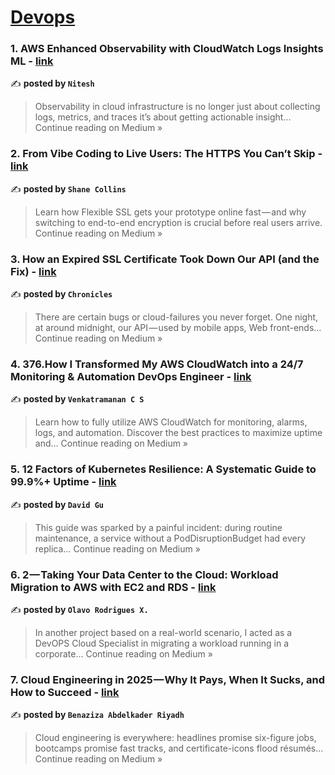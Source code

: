 
<h1><a href=https://medium.com/tag/devops/recommended target="_blank" rel="noopener noreferrer">Devops</a></h1>
<h3>1. AWS Enhanced Observability with CloudWatch Logs Insights ML - <a href="https://medium.com/@nitesh.more22/aws-enhanced-observability-with-cloudwatch-logs-insights-ml-c879271c3320?source=rss------devops-5" target="_blank" rel="noopener noreferrer">link</a></h3>

✍️ **posted by `Nitesh`**

<blockquote>Observability in cloud infrastructure is no longer just about collecting logs, metrics, and traces it’s about getting actionable insight…
Continue reading on Medium »</blockquote>

<h3>2. From Vibe Coding to Live Users: The HTTPS You Can’t Skip - <a href="https://medium.com/@intellizab/from-vibe-coding-to-live-users-the-https-you-cant-skip-5d25a1713ce6?source=rss------devops-5" target="_blank" rel="noopener noreferrer">link</a></h3>

✍️ **posted by `Shane Collins`**

<blockquote>Learn how Flexible SSL gets your prototype online fast — and why switching to end-to-end encryption is crucial before real users arrive.
Continue reading on Medium »</blockquote>

<h3>3. How an Expired SSL Certificate Took Down Our API (and the Fix) - <a href="https://medium.com/@kanhaaggarwal/how-an-expired-ssl-certificate-took-down-our-api-and-the-fix-36eaac10aca7?source=rss------devops-5" target="_blank" rel="noopener noreferrer">link</a></h3>

✍️ **posted by `Chronicles`**

<blockquote>There are certain bugs or cloud-failures you never forget. One night, at around midnight, our API — used by mobile apps, Web front-ends…
Continue reading on Medium »</blockquote>

<h3>4. 376.How I Transformed My AWS CloudWatch into a 24/7 Monitoring & Automation DevOps Engineer - <a href="https://medium.com/@venkatvk46/376-how-i-transformed-my-aws-cloudwatch-into-a-24-7-monitoring-automation-devops-engineer-cf5ef9e97f3d?source=rss------devops-5" target="_blank" rel="noopener noreferrer">link</a></h3>

✍️ **posted by `Venkatramanan C S`**

<blockquote>Learn how to fully utilize AWS CloudWatch for monitoring, alarms, logs, and automation. Discover the best practices to maximize uptime and…
Continue reading on Medium »</blockquote>

<h3>5. 12 Factors of Kubernetes Resilience: A Systematic Guide to 99.9%+ Uptime - <a href="https://dgu2000.medium.com/12-factors-of-kubernetes-resilience-a-systematic-guide-to-99-9-uptime-ffe44a6bfb84?source=rss------devops-5" target="_blank" rel="noopener noreferrer">link</a></h3>

✍️ **posted by `David Gu`**

<blockquote>This guide was sparked by a painful incident: during routine maintenance, a service without a PodDisruptionBudget had every replica…
Continue reading on Medium »</blockquote>

<h3>6. 2 — Taking Your Data Center to the Cloud: Workload Migration to AWS with EC2 and RDS - <a href="https://medium.com/@ordgsxvs/2-taking-your-data-center-to-the-cloud-workload-migration-to-aws-with-ec2-and-rds-b0862bc49479?source=rss------devops-5" target="_blank" rel="noopener noreferrer">link</a></h3>

✍️ **posted by `Olavo Rodrigues X.`**

<blockquote>In another project based on a real-world scenario, I acted as a DevOPS Cloud Specialist in migrating a workload running in a corporate…
Continue reading on Medium »</blockquote>

<h3>7. Cloud Engineering in 2025 — Why It Pays, When It Sucks, and How to Succeed - <a href="https://medium.com/@a.benazizariyadh/cloud-engineering-in-2025-why-it-pays-when-it-sucks-and-how-to-succeed-98cbb8dada23?source=rss------devops-5" target="_blank" rel="noopener noreferrer">link</a></h3>

✍️ **posted by `Benaziza Abdelkader Riyadh`**

<blockquote>Cloud engineering is everywhere: headlines promise six-figure jobs, bootcamps promise fast tracks, and certificate-icons flood résumés…
Continue reading on Medium »</blockquote>

